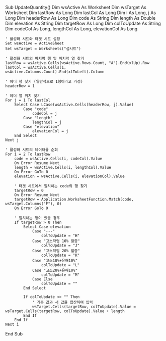 Sub UpdateQuantity()
    Dim wsActive As Worksheet
    Dim wsTarget As Worksheet
    Dim lastRow As Long
    Dim lastCol As Long
    Dim i As Long, j As Long
    Dim headerRow As Long
    Dim code As String
    Dim length As Double
    Dim elevation As String
    Dim targetRow As Long
    Dim colToUpdate As String
    Dim codeCol As Long, lengthCol As Long, elevationCol As Long
    
    ' 활성화 시트와 타겟 시트 설정
    Set wsActive = ActiveSheet
    Set wsTarget = Worksheets("섬시트")
    
    ' 활성화 시트의 마지막 행 및 마지막 열 찾기
    lastRow = wsActive.Cells(wsActive.Rows.Count, "A").End(xlUp).Row
    lastCol = wsActive.Cells(1, wsActive.Columns.Count).End(xlToLeft).Column
    
    ' 헤더 행 찾기 (일반적으로 1행이라고 가정)
    headerRow = 1
    
    ' 헤더 열 위치 찾기
    For j = 1 To lastCol
        Select Case LCase(wsActive.Cells(headerRow, j).Value)
            Case "code"
                codeCol = j
            Case "length"
                lengthCol = j
            Case "elevation"
                elevationCol = j
        End Select
    Next j
    
    ' 활성화 시트의 데이터를 순회
    For i = 2 To lastRow
        code = wsActive.Cells(i, codeCol).Value
        On Error Resume Next
        length = wsActive.Cells(i, lengthCol).Value
        On Error GoTo 0
        elevation = wsActive.Cells(i, elevationCol).Value
        
        ' 타겟 시트에서 일치하는 code의 행 찾기
        targetRow = 0
        On Error Resume Next
        targetRow = Application.WorksheetFunction.Match(code, wsTarget.Columns("F"), 0)
        On Error GoTo 0
        
        ' 일치하는 행이 있을 경우
        If targetRow > 0 Then
            Select Case elevation
                Case "---"
                    colToUpdate = "H"
                Case "고소작업 10% 할증"
                    colToUpdate = "J"
                Case "고소작업 20% 할증"
                    colToUpdate = "K"
                Case "고소10%+유해10%"
                    colToUpdate = "L"
                Case "고소20%+유해10%"
                    colToUpdate = "M"
                Case Else
                    colToUpdate = ""
            End Select
            
            If colToUpdate <> "" Then
                ' 기존 값과 새 값을 합산하여 입력
                wsTarget.Cells(targetRow, colToUpdate).Value = wsTarget.Cells(targetRow, colToUpdate).Value + length
            End If
        End If
    Next i
End Sub

